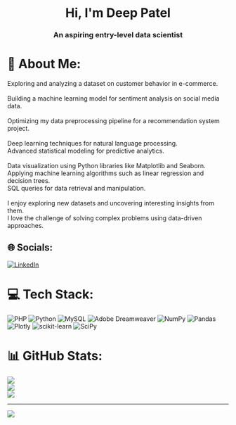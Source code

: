 <h1 align="center">Hi, I'm Deep Patel</h1>
<h3 align="center">An aspiring entry-level data scientist</h3>

# 💫 About Me:
Exploring and analyzing a dataset on customer behavior in e-commerce.<br><br>Building a machine learning model for sentiment analysis on social media data.<br><br>Optimizing my data preprocessing pipeline for a recommendation system project.<br><br>Deep learning techniques for natural language processing.<br>Advanced statistical modeling for predictive analytics.<br><br>Data visualization using Python libraries like Matplotlib and Seaborn.<br>Applying machine learning algorithms such as linear regression and decision trees.<br>SQL queries for data retrieval and manipulation.<br><br>I enjoy exploring new datasets and uncovering interesting insights from them.<br>I love the challenge of solving complex problems using data-driven approaches.


## 🌐 Socials:
[![LinkedIn](https://img.shields.io/badge/LinkedIn-%230077B5.svg?logo=linkedin&logoColor=white)](https://linkedin.com/in/deep-patel24) 

# 💻 Tech Stack:
![PHP](https://img.shields.io/badge/php-%23777BB4.svg?style=for-the-badge&logo=php&logoColor=white) ![Python](https://img.shields.io/badge/python-3670A0?style=for-the-badge&logo=python&logoColor=ffdd54) ![MySQL](https://img.shields.io/badge/mysql-%2300f.svg?style=for-the-badge&logo=mysql&logoColor=white) ![Adobe Dreamweaver](https://img.shields.io/badge/Adobe%20Dreamweaver-FF61F6.svg?style=for-the-badge&logo=Adobe%20Dreamweaver&logoColor=white) ![NumPy](https://img.shields.io/badge/numpy-%23013243.svg?style=for-the-badge&logo=numpy&logoColor=white) ![Pandas](https://img.shields.io/badge/pandas-%23150458.svg?style=for-the-badge&logo=pandas&logoColor=white) ![Plotly](https://img.shields.io/badge/Plotly-%233F4F75.svg?style=for-the-badge&logo=plotly&logoColor=white) ![scikit-learn](https://img.shields.io/badge/scikit--learn-%23F7931E.svg?style=for-the-badge&logo=scikit-learn&logoColor=white) ![SciPy](https://img.shields.io/badge/SciPy-%230C55A5.svg?style=for-the-badge&logo=scipy&logoColor=%white)
# 📊 GitHub Stats:
![](https://github-readme-stats.vercel.app/api?username=Deep-96&theme=dark&hide_border=false&include_all_commits=false&count_private=false)<br/>
![](https://github-readme-streak-stats.herokuapp.com/?user=Deep-96&theme=dark&hide_border=false)<br/>
![](https://github-readme-stats.vercel.app/api/top-langs/?username=Deep-96&theme=dark&hide_border=false&include_all_commits=false&count_private=false&layout=compact)

---
[![](https://visitcount.itsvg.in/api?id=Deep-96&icon=0&color=0)](https://visitcount.itsvg.in)

<!-- Proudly created with GPRM ( https://gprm.itsvg.in ) -->
